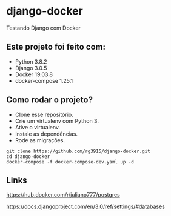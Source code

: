# django-docker

Testando Django com Docker

## Este projeto foi feito com:

* Python 3.8.2
* Django 3.0.5
* Docker 19.03.8
* docker-compose 1.25.1

## Como rodar o projeto?

* Clone esse repositório.
* Crie um virtualenv com Python 3.
* Ative o virtualenv.
* Instale as dependências.
* Rode as migrações.

```
git clone https://github.com/rg3915/django-docker.git
cd django-docker
docker-compose -f docker-compose-dev.yaml up -d
```


## Links



https://hub.docker.com/r/juliano777/postgres

https://docs.djangoproject.com/en/3.0/ref/settings/#databases